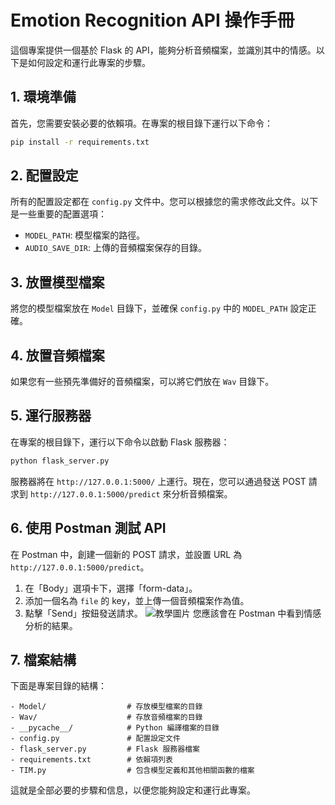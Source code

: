 # Emotion Recognition API 操作手冊

這個專案提供一個基於 Flask 的 API，能夠分析音頻檔案，並識別其中的情感。以下是如何設定和運行此專案的步驟。

## 1. 環境準備

首先，您需要安裝必要的依賴項。在專案的根目錄下運行以下命令：

```bash
pip install -r requirements.txt
```

## 2. 配置設定

所有的配置設定都在 `config.py` 文件中。您可以根據您的需求修改此文件。以下是一些重要的配置選項：

- `MODEL_PATH`: 模型檔案的路徑。
- `AUDIO_SAVE_DIR`: 上傳的音頻檔案保存的目錄。

## 3. 放置模型檔案

將您的模型檔案放在 `Model` 目錄下，並確保 `config.py` 中的 `MODEL_PATH` 設定正確。

## 4. 放置音頻檔案

如果您有一些預先準備好的音頻檔案，可以將它們放在 `Wav` 目錄下。

## 5. 運行服務器

在專案的根目錄下，運行以下命令以啟動 Flask 服務器：

```bash
python flask_server.py
```

服務器將在 `http://127.0.0.1:5000/` 上運行。現在，您可以通過發送 POST 請求到 `http://127.0.0.1:5000/predict` 來分析音頻檔案。

## 6. 使用 Postman 測試 API

在 Postman 中，創建一個新的 POST 請求，並設置 URL 為 `http://127.0.0.1:5000/predict`。

1. 在「Body」選項卡下，選擇「form-data」。
2. 添加一個名為 `file` 的 key，並上傳一個音頻檔案作為值。
3. 點擊「Send」按鈕發送請求。
![教學圖片](https://github.com/t109ab0014/Flask_TIMnet_API/blob/main/teach.png)
您應該會在 Postman 中看到情感分析的結果。

## 7. 檔案結構

下面是專案目錄的結構：

```plaintext
- Model/                  # 存放模型檔案的目錄
- Wav/                    # 存放音頻檔案的目錄
- __pycache__/            # Python 編譯檔案的目錄
- config.py               # 配置設定文件
- flask_server.py         # Flask 服務器檔案
- requirements.txt        # 依賴項列表
- TIM.py                  # 包含模型定義和其他相關函數的檔案
```

這就是全部必要的步驟和信息，以便您能夠設定和運行此專案。
